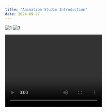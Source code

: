 ```yaml
---
title: "Animation Studio Introduction"
date: 2024-09-27
---
```



![1](https://github.com/user-attachments/assets/91f7bee6-1761-4866-8c43-6cc1cd3c74ab)
![3](https://github.com/user-attachments/assets/ab455182-76bd-4711-b6c8-163049e98a62)



<video width="320" height="240" controls>
    <source src="movie0.mp4" type="video/mp4">
</video>
